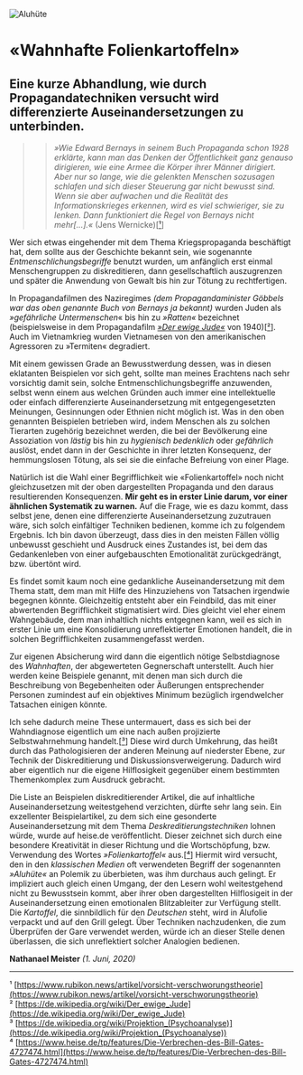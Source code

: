 ![Aluhüte](./gimp/aluhüte.jpg)

# «Wahnhafte Folienkartoffeln»
## Eine kurze Abhandlung, wie durch Propagandatechniken versucht wird differenzierte Auseinandersetzungen zu unterbinden. 

>> *»Wie Edward Bernays in seinem Buch Propaganda schon 1928 erklärte, kann 
>> man das Denken der Öffentlichkeit ganz genauso dirigieren, wie eine 
Armee die Körper ihrer Männer dirigiert. Aber nur so lange, wie die gelenkten 
Menschen sozusagen schlafen und sich dieser Steuerung gar nicht bewusst sind. 
Wenn sie aber aufwachen und die Realität des Informationskrieges erkennen, 
wird es viel schwieriger, sie zu lenken. Dann funktioniert die Regel von 
Bernays nicht mehr[...].«* (Jens Wernicke)[[¹](https://www.rubikon.news/artikel/vorsicht-verschworungstheorie)]

Wer sich etwas eingehender mit dem Thema Kriegspropaganda beschäftigt hat, dem sollte aus der Geschichte bekannt sein, wie sogenannte *Entmenschlichungsbegriffe* benutzt wurden, um anfänglich erst einmal Menschengruppen zu diskreditieren, dann gesellschaftlich auszugrenzen und später die Anwendung von Gewalt bis hin zur Tötung zu rechtfertigen.

In Propagandafilmen des Naziregimes *(dem Propagandaminister Göbbels war das 
oben genannte Buch von Bernays ja bekannt)* wurden Juden als *»gefährliche 
Untermenschen*« bis hin zu *»Ratten«* bezeichnet (beispielsweise in dem Propagandafilm [*»Der ewige Jude«*](https://de.wikipedia.org/wiki/Der_ewige_Jude) von 1940)[[²](https://de.wikipedia.org/wiki/Der_ewige_Jude)]. Auch im Vietnamkrieg wurden Vietnamesen von den amerikanischen Agressoren zu »Termiten« degradiert.

Mit einem gewissen Grade an Bewusstwerdung dessen, was in diesen eklatanten Beispielen vor sich geht, sollte man meines Erachtens nach sehr vorsichtig damit sein, solche Entmenschlichungsbegriffe anzuwenden, selbst wenn einem aus welchen Gründen auch immer eine intellektuelle oder einfach differenzierte Auseinandersetzung mit entgegengesetzten Meinungen, Gesinnungen oder Ethnien nicht möglich ist. Was in den oben genannten Beispielen betrieben wird, indem Menschen als zu solchen Tierarten zugehörig bezeichnet werden, die bei der Bevölkerung eine Assoziation von *lästig* bis hin zu *hygienisch bedenklich* oder *gefährlich* auslöst, endet dann in der Geschichte in ihrer letzten Konsequenz, der hemmungslosen Tötung, als sei sie die einfache Befreiung von einer Plage.

Natürlich ist die Wahl einer Begrifflichkeit wie «Folienkartoffel» noch nicht gleichzusetzen mit der oben dargestellten Propaganda und den daraus resultierenden Konsequenzen. **Mir geht es in erster Linie darum, vor einer ähnlichen Systematik zu warnen.** Auf die Frage, wie es dazu kommt, dass selbst jene, denen eine differenzierte Auseinandersetzung zuzutrauen wäre, sich solch einfältiger Techniken bedienen, komme ich zu folgendem Ergebnis. Ich bin davon überzeugt, dass dies in den meisten Fällen völlig unbewusst geschieht und Ausdruck eines Zustandes ist, bei dem das Gedankenleben von einer aufgebauschten Emotionalität zurückgedrängt, bzw. übertönt wird.

Es findet somit kaum noch eine gedankliche Auseinandersetzung mit dem Thema statt, dem man mit Hilfe des Hinzuziehens von Tatsachen irgendwie begegnen könnte. Gleichzeitig entsteht aber ein Feindbild, das mit einer abwertenden Begrifflichkeit stigmatisiert wird. Dies gleicht viel eher einem Wahngebäude, dem man inhaltlich nichts entgegnen kann, weil es sich in erster Linie um eine Konsolidierung unreflektierter Emotionen handelt, die in solchen Begrifflichkeiten zusammengefasst werden.

Zur eigenen Absicherung wird dann die eigentlich nötige Selbstdiagnose des *Wahnhaften*, der abgewerteten Gegnerschaft unterstellt. Auch hier werden keine Beispiele genannt, mit denen man sich durch die Beschreibung von Begebenheiten oder Äußerungen entsprechender Personen zumindest auf ein objektives Minimum bezüglich irgendwelcher Tatsachen einigen könnte.

Ich sehe dadurch meine These untermauert, dass es sich bei der Wahndiagnose 
eigentlich um eine nach außen projizierte Selbstwahrnehmung handelt.[[³](https://de.wikipedia.org/wiki/Projektion_(Psychoanalyse))] Diese wird durch Umkehrung, das heißt durch das Pathologisieren der anderen Meinung auf niederster Ebene, zur Technik der Diskreditierung und Diskussionsverweigerung. Dadurch wird aber eigentlich nur die eigene Hilflosigkeit gegenüber einem bestimmten Themenkomplex zum Ausdruck gebracht.

Die Liste an Beispielen diskreditierender Artikel, die auf inhaltliche Auseinandersetzung weitestgehend verzichten, dürfte sehr lang sein. Ein exzellenter Beispielartikel, zu dem sich eine gesonderte Auseinandersetzung mit dem Thema *Deskreditierungstechniken* lohnen würde, wurde auf heise.de veröffentlicht. Dieser zeichnet sich durch eine besondere Kreativität in dieser Richtung und die Wortschöpfung, bzw. Verwendung des Wortes *»Folienkartoffel«* aus.[[⁴](https://www.heise.de/tp/features/Die-Verbrechen-des-Bill-Gates-4727474.html)]
Hiermit wird versucht, den in den *klassischen Medien* oft verwendeten Begriff der sogenannten *»Aluhüte«* an Polemik zu überbieten, was ihm durchaus auch gelingt.
Er impliziert auch gleich einen Umgang, der den Lesern wohl weitestgehend nicht zu Bewusstsein kommt, aber ihrer oben dargestellten Hilflosigeit in der Auseinandersetzung einen emotionalen Blitzableiter zur Verfügung stellt. Die *Kartoffel*, die sinnbildlich für den *Deutschen* steht, wird in Alufolie verpackt und auf den Grill gelegt. Über Techniken nachzudenken, die zum Überprüfen der Gare verwendet werden, würde ich an dieser Stelle denen überlassen, die sich unreflektiert solcher Analogien bedienen. 
 

**Nathanael Meister** *(1. Juni, 2020)*
___________________________________________

¹ [https://www.rubikon.news/artikel/vorsicht-verschworungstheorie](https://www.rubikon.news/artikel/vorsicht-verschworungstheorie)  
² [https://de.wikipedia.org/wiki/Der_ewige_Jude](https://de.wikipedia.org/wiki/Der_ewige_Jude)  
³ [https://de.wikipedia.org/wiki/Projektion_(Psychoanalyse)](https://de.wikipedia.org/wiki/Projektion_(Psychoanalyse))  
⁴ [https://www.heise.de/tp/features/Die-Verbrechen-des-Bill-Gates-4727474.html](https://www.heise.de/tp/features/Die-Verbrechen-des-Bill-Gates-4727474.html)
